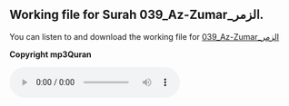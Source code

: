 
## Working file for Surah 039_Az-Zumar_الزمر.

You can listen to and download the working file for [039_Az-Zumar_الزمر](https://server13.mp3quran.net/husr/039.mp3)

**Copyright mp3Quran**

<audio controls src="https://server13.mp3quran.net/husr/039.mp3"></audio>

